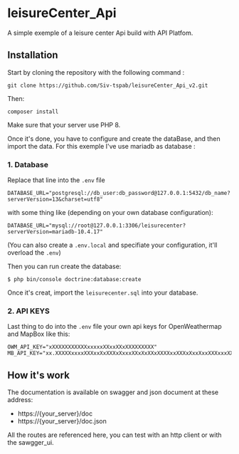 # leisureCenter_Api
A simple exemple of a leisure center Api build with API Platfom.

## Installation

Start by cloning the repository with the following command :

```
git clone https://github.com/Siv-tspab/leisureCenter_Api_v2.git
```
Then:
```
composer install
```

Make sure that your server use PHP 8.

Once it's done, you have to configure and create the dataBase, and then import the data. For this exemple I've use mariadb as database :


### 1. Database

Replace that line into the `.env` file
```
DATABASE_URL="postgresql://db_user:db_password@127.0.0.1:5432/db_name?serverVersion=13&charset=utf8"
```
with some thing like (depending on your own database configuration):
```
DATABASE_URL="mysql://root@127.0.0.1:3306/leisurecenter?serverVersion=mariadb-10.4.17"
```
(You can also create a `.env.local` and specifiate your configuration, it'll overload the `.env`)

Then you can run create the database:
```
$ php bin/console doctrine:database:create
```
Once it's creat, import the `leisurecenter.sql` into your database.


### 2. API KEYS
Last thing to do into the `.env` file your own api keys for OpenWeathermap and MapBox like this:
```
OWM_API_KEY="xXXXXXXXXXXXxxxxxXXxxXXxXXXXXXXXX"
MB_API_KEY="xx.XXXXXxxxxXXXxxXxXXXxXxxxXXxXxXXxXXXXxxXXXxXxxXxxXXXxxxXXXxXX.XxXxxxXxxxxXXXXxxXX"
```

## How it's work

The documentation is available on swagger and json document at these address:
- https://{your_server}/doc
- https://{your_server}/doc.json

All the routes are referenced here, you can test with an http client or with the sawgger_ui.
